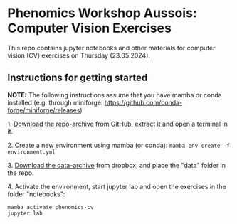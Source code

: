 # Phenomics Workshop Aussois: Computer Vision Exercises

This repo contains jupyter notebooks and other materials for computer vision (CV) exercises on Thursday (23.05.2024).

## Instructions for getting started

**NOTE:** The following instructions assume that you have mamba or conda installed (e.g. through miniforge: https://github.com/conda-forge/miniforge/releases)

1\. [Download the repo-archive](https://github.com/mluerig/phenomics-aussois/archive/refs/heads/main.zip) from GitHub, extract it and open a terminal in it.

2\. Create a new environment using mamba (or conda): `mamba env create -f environment.yml`

3\. [Download the data-archive](https://www.dropbox.com/scl/fo/ohva31yvrszje221ratpg/ANQdv85xdhkgkwctR5es5OA?rlkey=4kvcsjmlndms70otqsr8ui06y&dl=0) from dropbox, and place the "data" folder in the repo.

4\. Activate the environment, start jupyter lab and open the exercises in the folder "notebooks":

	mamba activate phenomics-cv
	jupyter lab






